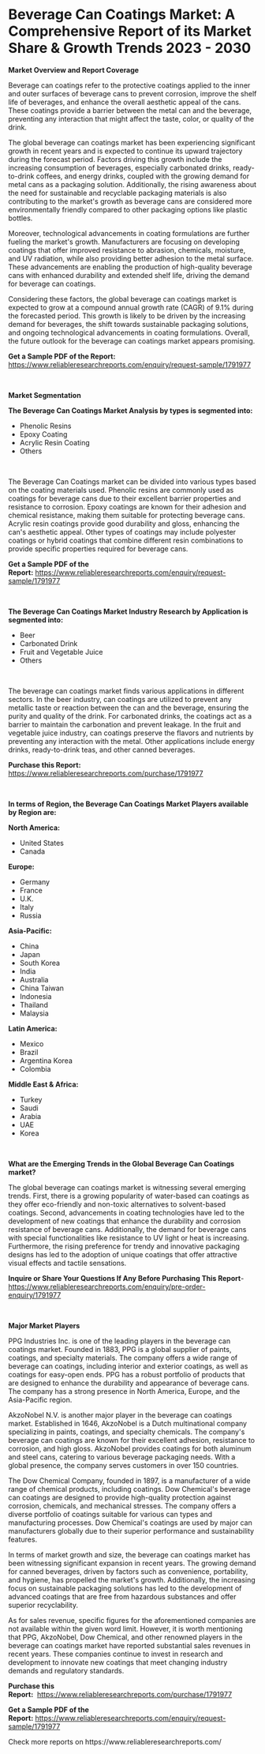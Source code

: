 <p><h1>Beverage Can Coatings Market: A Comprehensive Report of its Market Share & Growth Trends 2023 - 2030</h1></p><p><strong>Market Overview and Report Coverage</strong></p>
<p><p>Beverage can coatings refer to the protective coatings applied to the inner and outer surfaces of beverage cans to prevent corrosion, improve the shelf life of beverages, and enhance the overall aesthetic appeal of the cans. These coatings provide a barrier between the metal can and the beverage, preventing any interaction that might affect the taste, color, or quality of the drink.</p><p>The global beverage can coatings market has been experiencing significant growth in recent years and is expected to continue its upward trajectory during the forecast period. Factors driving this growth include the increasing consumption of beverages, especially carbonated drinks, ready-to-drink coffees, and energy drinks, coupled with the growing demand for metal cans as a packaging solution. Additionally, the rising awareness about the need for sustainable and recyclable packaging materials is also contributing to the market's growth as beverage cans are considered more environmentally friendly compared to other packaging options like plastic bottles.</p><p>Moreover, technological advancements in coating formulations are further fueling the market's growth. Manufacturers are focusing on developing coatings that offer improved resistance to abrasion, chemicals, moisture, and UV radiation, while also providing better adhesion to the metal surface. These advancements are enabling the production of high-quality beverage cans with enhanced durability and extended shelf life, driving the demand for beverage can coatings.</p><p>Considering these factors, the global beverage can coatings market is expected to grow at a compound annual growth rate (CAGR) of 9.1% during the forecasted period. This growth is likely to be driven by the increasing demand for beverages, the shift towards sustainable packaging solutions, and ongoing technological advancements in coating formulations. Overall, the future outlook for the beverage can coatings market appears promising.</p></p>
<p><strong>Get a Sample PDF of the Report:</strong> <a href="https://www.reliableresearchreports.com/enquiry/request-sample/1791977">https://www.reliableresearchreports.com/enquiry/request-sample/1791977</a></p>
<p>&nbsp;</p>
<p><strong>Market Segmentation</strong></p>
<p><strong>The Beverage Can Coatings Market Analysis by types is segmented into:</strong></p>
<p><ul><li>Phenolic Resins</li><li>Epoxy Coating</li><li>Acrylic Resin Coating</li><li>Others</li></ul></p>
<p>&nbsp;</p>
<p><p>The Beverage Can Coatings market can be divided into various types based on the coating materials used. Phenolic resins are commonly used as coatings for beverage cans due to their excellent barrier properties and resistance to corrosion. Epoxy coatings are known for their adhesion and chemical resistance, making them suitable for protecting beverage cans. Acrylic resin coatings provide good durability and gloss, enhancing the can's aesthetic appeal. Other types of coatings may include polyester coatings or hybrid coatings that combine different resin combinations to provide specific properties required for beverage cans.</p></p>
<p><strong>Get a Sample PDF of the Report:</strong>&nbsp;<a href="https://www.reliableresearchreports.com/enquiry/request-sample/1791977">https://www.reliableresearchreports.com/enquiry/request-sample/1791977</a></p>
<p>&nbsp;</p>
<p><strong>The Beverage Can Coatings Market Industry Research by Application is segmented into:</strong></p>
<p><ul><li>Beer</li><li>Carbonated Drink</li><li>Fruit and Vegetable Juice</li><li>Others</li></ul></p>
<p>&nbsp;</p>
<p><p>The beverage can coatings market finds various applications in different sectors. In the beer industry, can coatings are utilized to prevent any metallic taste or reaction between the can and the beverage, ensuring the purity and quality of the drink. For carbonated drinks, the coatings act as a barrier to maintain the carbonation and prevent leakage. In the fruit and vegetable juice industry, can coatings preserve the flavors and nutrients by preventing any interaction with the metal. Other applications include energy drinks, ready-to-drink teas, and other canned beverages.</p></p>
<p><strong>Purchase this Report:</strong>&nbsp; <a href="https://www.reliableresearchreports.com/purchase/1791977">https://www.reliableresearchreports.com/purchase/1791977</a></p>
<p>&nbsp;</p>
<p><strong>In terms of Region, the Beverage Can Coatings Market Players available by Region are:</strong></p>
<p>
    <p> <strong> North America: </strong>
        <ul>
            <li>United States</li>
            <li>Canada</li>
        </ul>
        </p> 
    <p> <strong> Europe: </strong>
        <ul>
            <li>Germany</li>
            <li>France</li>
            <li>U.K.</li>
            <li>Italy</li>
            <li>Russia</li>
        </ul>
        </p> 
    <p> <strong> Asia-Pacific: </strong>
        <ul>
            <li>China</li>
            <li>Japan</li>
            <li>South Korea</li>
            <li>India</li>
            <li>Australia</li>
            <li>China Taiwan</li>
            <li>Indonesia</li>
            <li>Thailand</li>
            <li>Malaysia</li>
        </ul>
        </p> 
    <p> <strong> Latin America: </strong>
        <ul>
            <li>Mexico</li>
            <li>Brazil</li>
            <li>Argentina Korea</li>
            <li>Colombia</li>
        </ul>
        </p> 
    <p> <strong> Middle East & Africa: </strong>
        <ul>
            <li>Turkey</li>
            <li>Saudi</li>
            <li>Arabia</li>
            <li>UAE</li>
            <li>Korea</li>
        </ul>
    </p>
    </p>
<p>&nbsp;</p>
<p><strong>What are the Emerging Trends in the Global Beverage Can Coatings market?</strong></p>
<p><p>The global beverage can coatings market is witnessing several emerging trends. First, there is a growing popularity of water-based can coatings as they offer eco-friendly and non-toxic alternatives to solvent-based coatings. Second, advancements in coating technologies have led to the development of new coatings that enhance the durability and corrosion resistance of beverage cans. Additionally, the demand for beverage cans with special functionalities like resistance to UV light or heat is increasing. Furthermore, the rising preference for trendy and innovative packaging designs has led to the adoption of unique coatings that offer attractive visual effects and tactile sensations.</p></p>
<p><strong>Inquire or Share Your Questions If Any Before Purchasing This Report</strong>- <a href="https://www.reliableresearchreports.com/enquiry/pre-order-enquiry/1791977">https://www.reliableresearchreports.com/enquiry/pre-order-enquiry/1791977</a></p>
<p>&nbsp;</p>
<p><strong>Major Market Players</strong></p>
<p><p>PPG Industries Inc. is one of the leading players in the beverage can coatings market. Founded in 1883, PPG is a global supplier of paints, coatings, and specialty materials. The company offers a wide range of beverage can coatings, including interior and exterior coatings, as well as coatings for easy-open ends. PPG has a robust portfolio of products that are designed to enhance the durability and appearance of beverage cans. The company has a strong presence in North America, Europe, and the Asia-Pacific region.</p><p>AkzoNobel N.V. is another major player in the beverage can coatings market. Established in 1646, AkzoNobel is a Dutch multinational company specializing in paints, coatings, and specialty chemicals. The company's beverage can coatings are known for their excellent adhesion, resistance to corrosion, and high gloss. AkzoNobel provides coatings for both aluminum and steel cans, catering to various beverage packaging needs. With a global presence, the company serves customers in over 150 countries.</p><p>The Dow Chemical Company, founded in 1897, is a manufacturer of a wide range of chemical products, including coatings. Dow Chemical's beverage can coatings are designed to provide high-quality protection against corrosion, chemicals, and mechanical stresses. The company offers a diverse portfolio of coatings suitable for various can types and manufacturing processes. Dow Chemical's coatings are used by major can manufacturers globally due to their superior performance and sustainability features.</p><p>In terms of market growth and size, the beverage can coatings market has been witnessing significant expansion in recent years. The growing demand for canned beverages, driven by factors such as convenience, portability, and hygiene, has propelled the market's growth. Additionally, the increasing focus on sustainable packaging solutions has led to the development of advanced coatings that are free from hazardous substances and offer superior recyclability.</p><p>As for sales revenue, specific figures for the aforementioned companies are not available within the given word limit. However, it is worth mentioning that PPG, AkzoNobel, Dow Chemical, and other renowned players in the beverage can coatings market have reported substantial sales revenues in recent years. These companies continue to invest in research and development to innovate new coatings that meet changing industry demands and regulatory standards.</p></p>
<p><strong>Purchase this Report:</strong>&nbsp;&nbsp;<a href="https://www.reliableresearchreports.com/purchase/1791977">https://www.reliableresearchreports.com/purchase/1791977</a></p>
<p></p>
<p><strong>Get a Sample PDF of the Report:</strong>&nbsp;<a href="https://www.reliableresearchreports.com/enquiry/request-sample/1791977">https://www.reliableresearchreports.com/enquiry/request-sample/1791977</a></p>
<p>Check more reports on https://www.reliableresearchreports.com/</p>